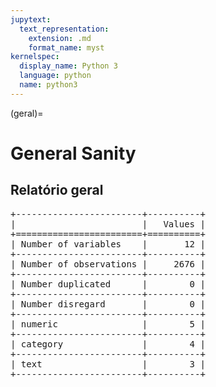 ```yaml
--- 
jupytext:
  text_representation:
    extension: .md
    format_name: myst
kernelspec:
  display_name: Python 3
  language: python
  name: python3
---
```


(geral)= 

# General Sanity
## Relatório geral

<pre>
+------------------------+----------+
|                        |   Values |
+========================+==========+
| Number of variables    |       12 |
+------------------------+----------+
| Number of observations |     2676 |
+------------------------+----------+
| Number duplicated      |        0 |
+------------------------+----------+
| Number disregard       |        0 |
+------------------------+----------+
| numeric                |        5 |
+------------------------+----------+
| category               |        4 |
+------------------------+----------+
| text                   |        3 |
+------------------------+----------+
</pre>

